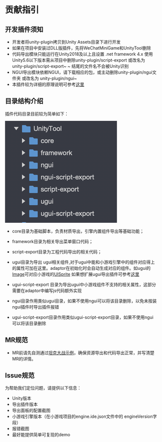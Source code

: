 # 贡献指引

## 开发插件须知
*  开发者将unity-plugin拷贝到Unity Assets目录下进行开发
*  如果在项目中安装过DLL版插件，先将WeChatMiniGame和UnityTool删除
*  代码导出模块只能运行在Unity2018及以上且设置 .net framework 4.x
使用Unity5.6以下版本需从项目中删除unity-plugin/script-export 或改名为 unity-plugin/script-export~
~ 结尾的文件名不会被Unity识别
*  NGUI导出模块依赖NGUI，请下载相应的包，或主动删除unity-plugin/ngui文件夹 或改名为 unity-plugin/ngui~
* 本插件较为详细的原理说明可参考[这里](../fullproject/flow.md)

## 目录结构介绍
插件代码目录目前较为简单如下：

![插件代码目录](./image/folder.png)

* core目录为基础脚本，负责材质导出，引擎内置组件导出等基础功能；

* framework目录为相关导出菜单窗口代码；

* script-export目录为工程代码导出的相关代码；

* ugui目录为导出 ugui相关组件,对于ugui中能和小游戏引擎中的组件对应得上的属性可加在这里。adaptor在初始化时会自动生成对应的组件。如ugui的[Image](https://docs.unity3d.com/cn/2018.4/ScriptReference/UI.Image.html)可对应小游戏的[UISprite](https://developers.weixin.qq.com/minigame/dev/game-engine/ui/uisprite.html)
如果想扩展ugui导出插件可参考[这里](./ugui.md)

* ugui-script-export 目录为导出ugui中小游戏组件不支持的相关属性，这部分需要在adaptor中编写js代码额外实现

* ngui目录作用类似ugui目录，如果不使用ngui可以将该目录删除，以免未按装ngui插件时导出插件报错

* ugui-script-export目录作用类似ugui-script-export目录，如果不使用ngui可以将该目录删除

## MR规范
* MR前请先自测通过[坦克大战示例](https://github.com/wechat-miniprogram/minigame-adaptor/tree/master/examples)，确保资源导出和代码导出正常，并写清楚MR的详情。

## Issue规范
为帮助我们定位问题，请提供以下信息：
* Unity版本
* 导出插件版本
* 导出面板的配置截图
* 小游戏引擎版本（在小游戏项目的engine.ide.json文件中的 engineVersion字段）
* 报错截图
* 最好能提供简单可复现的demo

